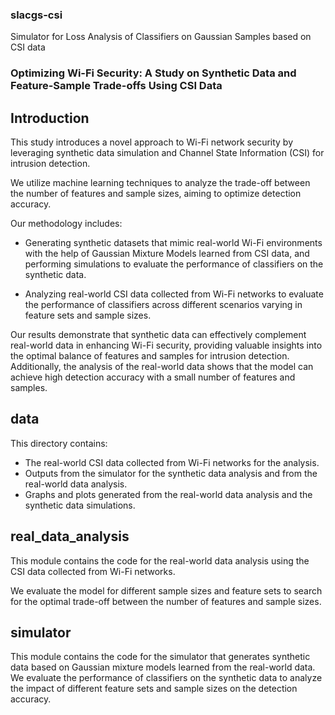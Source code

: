 ### slacgs-csi  
Simulator for Loss Analysis of Classifiers on Gaussian Samples based on CSI data  

### Optimizing Wi-Fi Security: A Study on Synthetic Data and Feature-Sample Trade-offs Using CSI Data

## Introduction  

This study introduces a novel approach to Wi-Fi network security by leveraging synthetic data simulation and Channel State Information (CSI) for intrusion detection.  

We utilize machine learning techniques to analyze the trade-off between the number of features and sample sizes, aiming to optimize detection accuracy.  

Our methodology includes:  
- Generating synthetic datasets that mimic real-world Wi-Fi environments with the help of Gaussian Mixture Models learned from CSI data, and performing simulations to evaluate the performance of classifiers on the synthetic data.  

- Analyzing real-world CSI data collected from Wi-Fi networks to evaluate the performance of classifiers across different scenarios varying in feature sets and sample sizes.  

Our results demonstrate that synthetic data can effectively complement real-world data in enhancing Wi-Fi security, providing valuable insights into the optimal balance of features and samples for intrusion detection.  
Additionally, the analysis of the real-world data shows that the model can achieve high detection accuracy with a small number of features and samples.

## data  

This directory contains:

- The real-world CSI data collected from Wi-Fi networks for the analysis.  
- Outputs from the simulator for the synthetic data analysis and from the real-world data analysis.  
- Graphs and plots generated from the real-world data analysis and the synthetic data simulations.  

## real_data_analysis  

This module contains the code for the real-world data analysis using the CSI data collected from Wi-Fi networks.  

We evaluate the model for different sample sizes and feature sets to search for the optimal trade-off between the number of features and sample sizes.  

## simulator  

This module contains the code for the simulator that generates synthetic data based on Gaussian mixture models learned from the real-world data.
We evaluate the performance of classifiers on the synthetic data to analyze the impact of different feature sets and sample sizes on the detection accuracy.  
